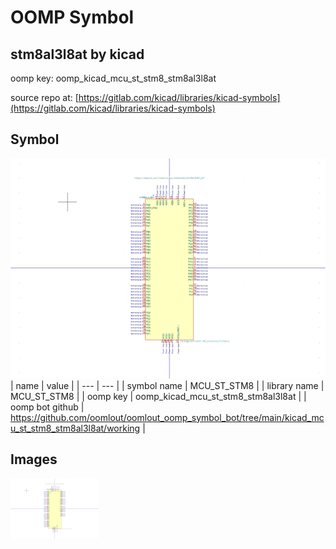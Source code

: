 # OOMP Symbol  
## stm8al3l8at  by kicad  
  
oomp key: oomp_kicad_mcu_st_stm8_stm8al3l8at  
  
source repo at: [https://gitlab.com/kicad/libraries/kicad-symbols](https://gitlab.com/kicad/libraries/kicad-symbols)  
## Symbol  
  
[![working.png](working_600.png)](working.png)  
| name | value | 
| --- | --- | 
| symbol name | MCU_ST_STM8 | 
| library name | MCU_ST_STM8 | 
| oomp key | oomp_kicad_mcu_st_stm8_stm8al3l8at | 
| oomp bot github | https://github.com/oomlout/oomlout_oomp_symbol_bot/tree/main/kicad_mcu_st_stm8_stm8al3l8at/working | 
## Images  
  
[![working.png](working_140.png)](working.png)  
